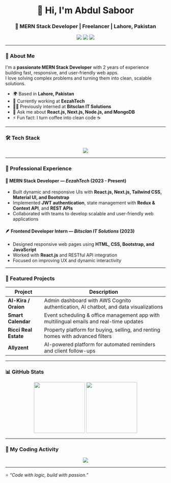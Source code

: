 <!-- 💫 Modern GitHub Profile for Abdul Saboor -->

<h1 align="center">👋 Hi, I'm Abdul Saboor</h1>
<h3 align="center">🚀 MERN Stack Developer | Freelancer | Lahore, Pakistan</h3>

<p align="center">
  <a href="mailto:abdul.saboor.dev@gmail.com"><img src="https://img.shields.io/badge/Email-Contact%20Me-red?style=for-the-badge&logo=gmail"></a>
  <a href="https://www.linkedin.com/in/abdul--saboor/"><img src="https://img.shields.io/badge/LinkedIn-Profile-blue?style=for-the-badge&logo=linkedin"></a>
  <a href="https://github.com/AbdulSaboor"><img src="https://img.shields.io/badge/GitHub-AbdulSaboor-black?style=for-the-badge&logo=github"></a>
</p>

---

### 🧠 About Me
I'm a **passionate MERN Stack Developer** with 2 years of experience building fast, responsive, and user-friendly web apps.  
I love solving complex problems and turning them into clean, scalable solutions.

- 🌍 Based in **Lahore, Pakistan**  
- 💼 Currently working at **EezahTech**  
- 🧑‍💻 Previously interned at **Bitsclan IT Solutions**  
- 💬 Ask me about **React.js, Next.js, Node.js, and MongoDB**  
- ⚡ Fun fact: I turn coffee into clean code ☕

---

### 🛠️ Tech Stack
<p align="center">
  <img src="https://skillicons.dev/icons?i=html,css,bootstrap,tailwind,js,react,nextjs,redux,nodejs,express,mongodb,git,github,postman" />
</p>

---

### 💼 Professional Experience
#### 🧩 MERN Stack Developer — *EezahTech* (2023 - Present)
- Built dynamic and responsive UIs with **React.js, Next.js, Tailwind CSS, Material UI, and Bootstrap**  
- Implemented **JWT authentication**, state management with **Redux & Context API**, and **REST APIs**  
- Collaborated with teams to develop scalable and user-friendly web applications  

#### 🪶 Frontend Developer Intern — *Bitsclan IT Solutions* (2023)
- Designed responsive web pages using **HTML, CSS, Bootstrap, and JavaScript**  
- Worked with **React.js** and RESTful API integration  
- Focused on improving UX and dynamic interactivity  

---

### 🌟 Featured Projects
| Project | Description |
|----------|-------------|
| **Al-Kira / Oraion** | Admin dashboard with AWS Cognito authentication, AI chatbot, and data visualizations |
| **Smart Calendar** | Event scheduling & office management app with multilingual emails and real-time updates |
| **Ricci Real Estate** | Property platform for buying, selling, and renting homes with advanced filters |
| **Allyzent** | AI-powered platform for automated reminders and client follow-ups |

---

### 📊 GitHub Stats
<p align="center">
  <img src="https://github-readme-stats.vercel.app/api?username=AbdulSaboor&show_icons=true&theme=tokyonight" height="160px" />
  <img src="https://github-readme-stats.vercel.app/api/top-langs/?username=AbdulSaboor&layout=compact&theme=tokyonight" height="160px" />
</p>

---

### 🧩 My Coding Activity
<p align="center">
  <img src="https://github-readme-activity-graph.vercel.app/graph?username=AbdulSaboor&theme=tokyo-night&hide_border=true&area=true" />
</p>

---

⭐ *“Code with logic, build with passion.”*  
